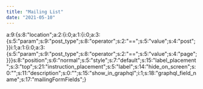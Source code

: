 ```yaml
---
title: "Mailing List"
date: "2021-05-10"
---
```


a:9:{s:8:"location";a:2:{i:0;a:1:{i:0;a:3:{s:5:"param";s:9:"post\_type";s:8:"operator";s:2:"==";s:5:"value";s:4:"post";}}i:1;a:1:{i:0;a:3:{s:5:"param";s:9:"post\_type";s:8:"operator";s:2:"==";s:5:"value";s:4:"page";}}}s:8:"position";s:6:"normal";s:5:"style";s:7:"default";s:15:"label\_placement";s:3:"top";s:21:"instruction\_placement";s:5:"label";s:14:"hide\_on\_screen";s:0:"";s:11:"description";s:0:"";s:15:"show\_in\_graphql";i:1;s:18:"graphql\_field\_name";s:17:"mailingFormFields";}
